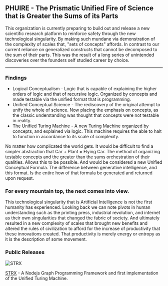 ## PHUIRE - The Prismatic Unified Fire of Science that is Greater the Sums of its Parts
This organization is currently preparing to build out and release a new scientific research platform to reinforce safety through the new technological singularity. By making such mundane via demonstration of the complexity of scales that, "sets of concepts" affords. In contrast to our current reliance on generalized constructs that cannot be decomposed to the sum of their parts. This was the result of a long series of unintended discoveries over the founders self studied career by choice.

---

### Findings
* Logical Conceptualism - Logic that is capable of explaining the higher orders of logic and that of recursive logic. Organized by concepts and made testable via the unified format that is programming.
* Unified Conceptual Science - The rediscovery of the original attempt to unify the whole of science. Now placing the emphasis on concepts, as the classic understanding was thought that concepts were not testable in reality.
* The Unified Turing Machine - A new Turing Machine organized by concepts, and explained via logic. This machine requires the able to halt to function in accordance to its scale of complexity.

No matter how complicated the world gets. It would be difficult to find a simpler abstraction that Car + Plant = Flying Car. The method of organizing testable concepts and the greater than the sums orchestration of their qualities. Allows this to be possible. And would be considered a new Unified Conceptual Formula. The difference between generative intelligence, and this format. Is the entire how of that formula be generated and returned upon request.

### For every mountain top, the next comes into view.
This technological singularity that is Artificial Intelligence is not the first humanity has experienced. Looking back we can note pivots in human understanding such as the printing press, industrial revolution, and internet as their own singularities that changed the fabric of society. And ultimately resulted in a new complexity of scales that brought new benefits and altered the rules of civilization to afford for the increase of productivity that these innovations created. That productivity is merely energy or entropy as it is the description of some movement.

### Public Releases
![STRX](https://github.com/Phuire-Research/STRX/blob/main/STRX.png?raw=true)

[STRX](https://github.com/Phuire-Research/STRX) - A Nodejs Graph Programming Framework and first implementation of the Unified Turing Machine.
